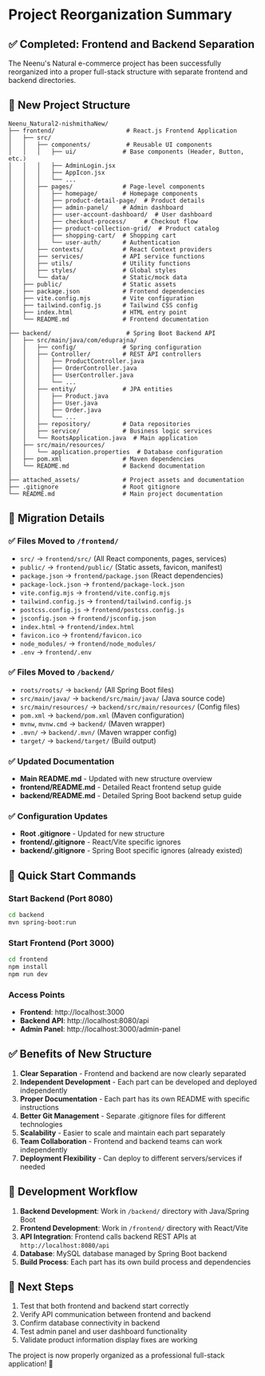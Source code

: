 # Project Reorganization Summary

## ✅ Completed: Frontend and Backend Separation

The Neenu's Natural e-commerce project has been successfully reorganized into a proper full-stack structure with separate frontend and backend directories.

## 📁 New Project Structure

```
Neenu_Natural2-nishmithaNew/
├── frontend/                    # React.js Frontend Application
│   ├── src/
│   │   ├── components/          # Reusable UI components
│   │   │   ├── ui/             # Base components (Header, Button, etc.)
│   │   │   ├── AdminLogin.jsx
│   │   │   ├── AppIcon.jsx
│   │   │   └── ...
│   │   ├── pages/              # Page-level components
│   │   │   ├── homepage/       # Homepage components
│   │   │   ├── product-detail-page/  # Product details
│   │   │   ├── admin-panel/    # Admin dashboard
│   │   │   ├── user-account-dashboard/  # User dashboard
│   │   │   ├── checkout-process/     # Checkout flow
│   │   │   ├── product-collection-grid/  # Product catalog
│   │   │   ├── shopping-cart/  # Shopping cart
│   │   │   └── user-auth/      # Authentication
│   │   ├── contexts/           # React Context providers
│   │   ├── services/           # API service functions
│   │   ├── utils/              # Utility functions
│   │   ├── styles/             # Global styles
│   │   └── data/               # Static/mock data
│   ├── public/                 # Static assets
│   ├── package.json            # Frontend dependencies
│   ├── vite.config.mjs         # Vite configuration
│   ├── tailwind.config.js      # Tailwind CSS config
│   ├── index.html              # HTML entry point
│   └── README.md               # Frontend documentation
│
├── backend/                     # Spring Boot Backend API
│   ├── src/main/java/com/eduprajna/
│   │   ├── config/             # Spring configuration
│   │   ├── Controller/         # REST API controllers
│   │   │   ├── ProductController.java
│   │   │   ├── OrderController.java
│   │   │   ├── UserController.java
│   │   │   └── ...
│   │   ├── entity/             # JPA entities
│   │   │   ├── Product.java
│   │   │   ├── User.java
│   │   │   ├── Order.java
│   │   │   └── ...
│   │   ├── repository/         # Data repositories
│   │   ├── service/            # Business logic services
│   │   └── RootsApplication.java  # Main application
│   ├── src/main/resources/
│   │   └── application.properties  # Database configuration
│   ├── pom.xml                 # Maven dependencies
│   └── README.md               # Backend documentation
│
├── attached_assets/            # Project assets and documentation
├── .gitignore                  # Root gitignore
└── README.md                   # Main project documentation
```

## 🔄 Migration Details

### ✅ Files Moved to `/frontend/`
- `src/` → `frontend/src/` (All React components, pages, services)
- `public/` → `frontend/public/` (Static assets, favicon, manifest)
- `package.json` → `frontend/package.json` (React dependencies)
- `package-lock.json` → `frontend/package-lock.json`
- `vite.config.mjs` → `frontend/vite.config.mjs`
- `tailwind.config.js` → `frontend/tailwind.config.js`
- `postcss.config.js` → `frontend/postcss.config.js`
- `jsconfig.json` → `frontend/jsconfig.json`
- `index.html` → `frontend/index.html`
- `favicon.ico` → `frontend/favicon.ico`
- `node_modules/` → `frontend/node_modules/`
- `.env` → `frontend/.env`

### ✅ Files Moved to `/backend/`
- `roots/roots/` → `backend/` (All Spring Boot files)
- `src/main/java/` → `backend/src/main/java/` (Java source code)
- `src/main/resources/` → `backend/src/main/resources/` (Config files)
- `pom.xml` → `backend/pom.xml` (Maven configuration)
- `mvnw`, `mvnw.cmd` → `backend/` (Maven wrapper)
- `.mvn/` → `backend/.mvn/` (Maven wrapper config)
- `target/` → `backend/target/` (Build output)

### ✅ Updated Documentation
- **Main README.md** - Updated with new structure overview
- **frontend/README.md** - Detailed React frontend setup guide
- **backend/README.md** - Detailed Spring Boot backend setup guide

### ✅ Configuration Updates
- **Root .gitignore** - Updated for new structure
- **frontend/.gitignore** - React/Vite specific ignores
- **backend/.gitignore** - Spring Boot specific ignores (already existed)

## 🚀 Quick Start Commands

### Start Backend (Port 8080)
```bash
cd backend
mvn spring-boot:run
```

### Start Frontend (Port 3000) 
```bash
cd frontend  
npm install
npm run dev
```

### Access Points
- **Frontend**: http://localhost:3000
- **Backend API**: http://localhost:8080/api  
- **Admin Panel**: http://localhost:3000/admin-panel

## ✅ Benefits of New Structure

1. **Clear Separation** - Frontend and backend are now clearly separated
2. **Independent Development** - Each part can be developed and deployed independently  
3. **Proper Documentation** - Each part has its own README with specific instructions
4. **Better Git Management** - Separate .gitignore files for different technologies
5. **Scalability** - Easier to scale and maintain each part separately
6. **Team Collaboration** - Frontend and backend teams can work independently
7. **Deployment Flexibility** - Can deploy to different servers/services if needed

## 🔧 Development Workflow

1. **Backend Development**: Work in `/backend/` directory with Java/Spring Boot
2. **Frontend Development**: Work in `/frontend/` directory with React/Vite
3. **API Integration**: Frontend calls backend REST APIs at `http://localhost:8080/api`
4. **Database**: MySQL database managed by Spring Boot backend
5. **Build Process**: Each part has its own build process and dependencies

## 📝 Next Steps

1. Test that both frontend and backend start correctly
2. Verify API communication between frontend and backend
3. Confirm database connectivity in backend
4. Test admin panel and user dashboard functionality
5. Validate product information display fixes are working

The project is now properly organized as a professional full-stack application! 🎉